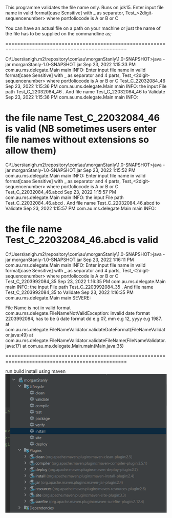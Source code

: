 This programme validates the file name only. 
Runs on jdk15.
Enter input file name in valid format[case Sensitive] with _ as separator, Test_<portfoliocode>_<ddmmyyyy>_<2digit-sequencenumber> where portfoliocode is A or B or C
   
You can have an actual file on a path on your machine or just the name of the file has to be supplied on the commandline as;

===============================================================================================

C:\Users\anigh\.m2\repository\com\au\morganStanly\1.0-SNAPSHOT>java -jar morganStanly-1.0-SNAPSHOT.jar
Sep 23, 2022 1:15:33 PM com.au.ms.delegate.Main main
INFO: Enter input file name in valid format[case Sensitive] with _ as separator and 4 parts, Test_<portfoliocode>_<ddmmyyyy>_<2digit-sequencenumber> where portfoliocode is A or B or C
Test_C_22032084_46
Sep 23, 2022 1:15:36 PM com.au.ms.delegate.Main main
INFO: the input File path Test_C_22032084_46 . And file name Test_C_22032084_46 to Validate
Sep 23, 2022 1:15:36 PM com.au.ms.delegate.Main main
INFO:

the  file name Test_C_22032084_46 is valid    (NB sometimes users enter file names without extensions so allow them)
===============================================================================================
C:\Users\anigh\.m2\repository\com\au\morganStanly\1.0-SNAPSHOT>java -jar morganStanly-1.0-SNAPSHOT.jar
Sep 23, 2022 1:15:52 PM com.au.ms.delegate.Main main
INFO: Enter input file name in valid format[case Sensitive] with _ as separator and 4 parts, Test_<portfoliocode>_<ddmmyyyy>_<2digit-sequencenumber> where portfoliocode is A or B or C
Test_C_22032084_46.abcd
Sep 23, 2022 1:15:57 PM com.au.ms.delegate.Main main
INFO: the input File path Test_C_22032084_46.abcd . And file name Test_C_22032084_46.abcd to Validate
Sep 23, 2022 1:15:57 PM com.au.ms.delegate.Main main
INFO:

the  file name Test_C_22032084_46.abcd is valid
===============================================================================================
C:\Users\anigh\.m2\repository\com\au\morganStanly\1.0-SNAPSHOT>java -jar morganStanly-1.0-SNAPSHOT.jar
Sep 23, 2022 1:16:11 PM com.au.ms.delegate.Main main
INFO: Enter input file name in valid format[case Sensitive] with _ as separator and 4 parts, Test_<portfoliocode>_<ddmmyyyy>_<2digit-sequencenumber> where portfoliocode is A or B or C
Test_C_2203992084_35
Sep 23, 2022 1:16:35 PM com.au.ms.delegate.Main main
INFO: the input File path Test_C_2203992084_35 . And file name Test_C_2203992084_35 to Validate
Sep 23, 2022 1:16:35 PM com.au.ms.delegate.Main main
SEVERE:

File Name is not in valid format
com.au.ms.delegate.FileNameNotValidException: invalid date format  2203992084, has to be <ddmmyyyy>û date format dd e.g 07, mm e.g 12, yyyy e.g 1987.
at com.au.ms.delegate.FileNameValidator.validateDateFormat(FileNameValidator.java:49)
at com.au.ms.delegate.FileNameValidator.validateFileName(FileNameValidator.java:17)
at com.au.ms.delegate.Main.main(Main.java:35)

===============================================================================================

run build install using maven
![img.png](img.png)



